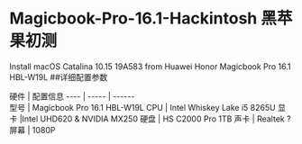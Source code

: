 # Magicbook-Pro-16.1-Hackintosh 黑苹果初测
Install macOS Catalina 10.15 19A583 from Huawei Honor Magicbook Pro 16.1 HBL-W19L
##详细配置参数

 硬件 | 配置信息
 ---- | -----  | ------  
 型号 | Magicbook Pro 16.1 HBL-W19L
 CPU  | Intel Whiskey Lake i5 8265U
 显卡 |Intel UHD620 & NVIDIA MX250
 硬盘 | HS C2000 Pro 1TB
 声卡 | Realtek ?
 屏幕 | 1080P
